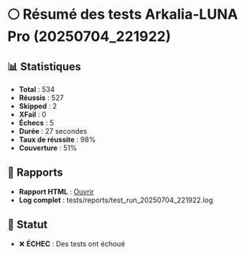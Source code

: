 # 🌕 Résumé des tests Arkalia-LUNA Pro (20250704_221922)

## 📊 Statistiques
- **Total** : 534
- **Réussis** : 527
- **Skipped** : 2
- **XFail** : 0
- **Échecs** : 5
- **Durée** : 27 secondes
- **Taux de réussite** : 98%
- **Couverture** : 51%

## 📁 Rapports
- **Rapport HTML** : [Ouvrir](file:///Volumes/T7/devstation/cursor/arkalia-luna-pro/htmlcov/index.html)
- **Log complet** : tests/reports/test_run_20250704_221922.log

## 🎯 Statut
- ❌ **ÉCHEC** : Des tests ont échoué

